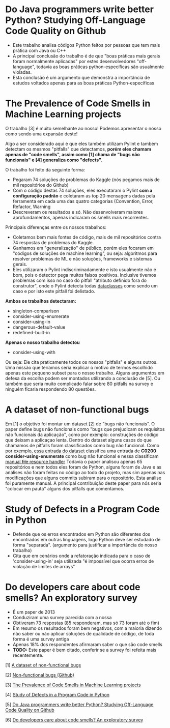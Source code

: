 

# Do Java programmers write better Python? Studying Off-Language Code Quality on Github
* Este trabalho analisa códigos Python feitos por pessoas que tem mais prática com Java ou C++
* A principal conclusão do trabalho é de que "boas práticas mais gerais foram normalmente aplicadas" por estes desenvolvedores "off-language", todavia as boas práticas python-específicas são usualmente violadas.
* Esta conclusão é um argumento que demonstra a importância de estudos voltados apenas para as boas práticas Python-específicas

# The Prevalence of Code Smells in Machine Learning projects

O trabalho [3] é muito semelhante ao nosso! Podemos apresentar o nosso como sendo uma expansão deste!

Algo a ser considerado aqui é que eles também utilizam Pylint e também detectam os mesmos "pitfalls" que detectamos, **porém eles chamam apenas de "code smells", assim como [1] chama de "bugs não funcionais" e [4] generaliza como "defects".**

O trabalho foi feito da seguinte forma:
- Pegaram 74 soluções de problemas do Kaggle (nós pegamos mais de mil repositórios do Github)
- Com o código destas 74 soluções, eles executaram o Pylint **com a configuração padrão** e coletaram as top 20 mensagens dadas pela ferramenta em cada uma das quatro categorias (Convention, Error, Refactor, Warning
- Descreveram os resultados e só. Não desenvolveram maiores aprofundamentos, apenas indicaram os smells mais recorrentes.

Principais diferenças entre os nossos trabalhos:
* Coletamos bem mais fontes de código, mais de mil repositórios contra 74 respostas de problemas do Kaggle.
* Ganhamos em "generalização" de público, porém eles focaram em "códigos de soluções de machine learning", ou seja: algoritmos para resolver problemas de ML e não soluções, frameworks e sistemas gerais.
* Eles utilizaram o Pylint indiscriminadamente e isto usualmente não é bom, pois o detector pega muitos falsos positivos. Inclusive tivemos problemas com isso no caso do pitfall "atributo definido fora do construtor", onde o Pylint detecta todas [dataclasses](https://docs.python.org/3/library/dataclasses.html) como sendo um caso e por isto este pitfall foi delistado.

**Ambos os trabalhos detectaram:**
- singleton-comparison
- consider-using-enumerate
- consider-using-in
- dangerous-default-value
- redefined-built-in

**Apenas o nosso trabalho detectou**
- consider-using-with


Ou seja: Ele cita praticamente todos os nossos "pitfalls" e alguns outros. Uma missão que teríamos seria explicar o motivo de termos escolhido apenas este pequeno subset para o nosso trabalho. Alguns argumentos em defesa da escolha podem ser montados utilizando a conclusão de [5]. Ou também que seria muito complicado falar sobre 80 pitfalls na survey e ninguém ficaria respondendo 80 questões.

# A dataset of non-functional bugs

Em [1] o objetivo foi montar um dataset [2] de "bugs não funcionais". O paper define bugs não funcionais como "bugs que prejudicam os requisitos não funcionais da aplicação", como por exemplo: construções de código que deixam a aplicaçao lenta.
Dentro do dataset alguns casos do que chamamos de pitfalls foram classificados como bug não funcional.
Como por exemplo, [essa entrada do dataset](https://github.com/ualberta-smr/NFBugs/tree/master/py-data/VS_test) classifica uma entrada de **C0200 consider-using-enumerate** como bug não funcional e nessa classificam [manual ~~file~~ resource handler](https://github.com/ualberta-smr/NFBugs/blob/master/py-data/peewee/problems/api-related/1/problem.yml)
Todavia o paper analisou apenas 65 repositórios e nem todos eles foram de Python, alguns foram de Java e as análises não foram feitas no código ao todo do projeto, mas sim apenas nas modificações que alguns commits subiram para o repositório. Esta análise foi puramente manual.
A principal contribuição deste paper para nós seria "colocar em pauta" alguns dos pitfalls que comentamos.

# Study of Defects in a Program Code in Python
* Defende que os erros encontrados em Python são diferentes dos encontrados em outras linguagens, logo Python deve ser estudado de forma "separada". (argumento para justificar a importância do nosso trabalho)
* Cita que em cenários onde a refatoração indicada para o caso de 'consider-using-in' seja utilizada "é impossível que ocorra erros de violação de limites de arrays"

# Do developers care about code smells? An exploratory survey
* É um paper de 2013
* Conduziram uma survey parecida com a nossa
* Obtiveram 73 respostas (85 responderam, mas só 73 foram até o fim)
* Em resumo os resultados foram bem negativos, com a maioria dizendo não saber ou não aplicar soluções de qualidade de código, de toda forma é uma survey antiga
* Apenas 18% dos respondentes afirmaram saber o que são code smells
* **TODO:** Este paper é bem citado, conferir se a survey foi refeita mais recentemente.

[1] [A dataset of non-functional bugs](https://sci-hub.st/https://ieeexplore.ieee.org/abstract/document/8816810/)

[2] [Non-functional bugs (Github)](https://github.com/ualberta-smr/NFBugs)

[3] [The Prevalence of Code Smells in Machine Learning projects
](https://arxiv.org/abs/2103.04146)

[4] [Study of Defects in a Program Code in Python](https://sci-hub.st/https://link.springer.com/article/10.1134/S0361768813060017)

[5] [Do Java programmers write better Python? Studying Off-Language Code Quality on Github](https://sci-hub.st/https://dl.acm.org/doi/abs/10.1145/3191697.3214341)

[6] [Do developers care about code smells? An exploratory survey](https://ieeexplore.ieee.org/abstract/document/6671299)